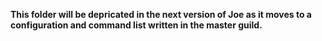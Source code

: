 **This folder will be depricated in the next version of Joe as it moves to a configuration and command list written in the master guild.**
